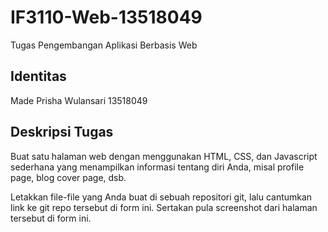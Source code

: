 # IF3110-Web-13518049
Tugas Pengembangan Aplikasi Berbasis Web

## Identitas
Made Prisha Wulansari
13518049

## Deskripsi Tugas
Buat satu halaman web dengan menggunakan HTML, CSS, dan Javascript sederhana yang menampilkan informasi tentang diri Anda, misal profile page, blog cover page, dsb.

Letakkan file-file yang Anda buat di sebuah repositori git, lalu cantumkan link ke git repo tersebut di form ini. Sertakan pula screenshot dari halaman tersebut di form ini.
